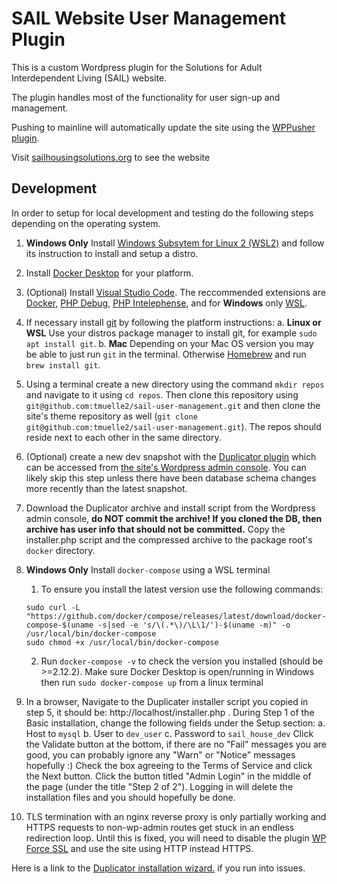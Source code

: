 # SAIL Website User Management Plugin

This is a custom Wordpress plugin for the Solutions for Adult Interdependent Living (SAIL) website.

The plugin handles most of the functionality for user sign-up and management.

Pushing to mainline will automatically update the site using the [WPPusher plugin](https://wppusher.com/).

Visit [sailhousingsolutions.org](https://sailhousingsolutions.org) to see the website

## Development

In order to setup for local development and testing do the following steps depending on the operating system.

1. **Windows Only** Install [Windows Subsytem for Linux 2 (WSL2)](https://docs.microsoft.com/en-us/windows/wsl/) and follow its instruction to install and setup a distro.
2. Install [Docker Desktop](https://docs.docker.com/compose/install/) for your platform.
3. (Optional) Install [Visual Studio Code](https://code.visualstudio.com/). The reccommended extensions are [Docker](https://marketplace.visualstudio.com/items?itemName=ms-azuretools.vscode-docker), [PHP Debug](https://marketplace.visualstudio.com/items?itemName=xdebug.php-debug), [PHP Intelephense](https://marketplace.visualstudio.com/items?itemName=bmewburn.vscode-intelephense-client), and for **Windows** only [WSL](https://marketplace.visualstudio.com/items?itemName=ms-vscode-remote.remote-wsl).
1. If necessary install [git](https://git-scm.com/) by following the platform instructions:
    a. **Linux or WSL** Use your distros package manager to install git, for example `sudo apt install git`.
    b. **Mac** Depending on your Mac OS version you may be able to just run `git` in the terminal.  Otherwise [Homebrew](https://brew.sh/) and run `brew install git`.
2. Using a terminal create a new directory using the command `mkdir repos` and navigate to it using `cd repos`. Then clone this repository using `git@github.com:tmuelle2/sail-user-management.git` and then clone the site's theme repository as well (`git clone git@github.com:tmuelle2/sail-user-management.git`). The repos should reside next to each other in the same directory.
2. (Optional) create a new dev snapshot with the [Duplicator plugin](https://snapcreek.com/duplicator/docs/quick-start) which can be accessed from [the site's Wordpress admin console](https://sailhousingsolutions.org/wp-admin/admin.php?page=duplicator). You can likely skip this step unless there have been database schema changes more recently than the latest snapshot.
3. Download the Duplicator archive and install script from the Wordpress admin console, **do NOT commit the archive! If you cloned the DB, then archive has user info that should not be committed.** Copy the installer.php script and the compressed archive to the package root's `docker` directory.
4. **Windows Only** Install `docker-compose` using a WSL terminal
    1. To ensure you install the latest version use the following commands:

    ```
    sudo curl -L "https://github.com/docker/compose/releases/latest/download/docker-compose-$(uname -s|sed -e 's/\(.*\)/\L\1/')-$(uname -m)" -o /usr/local/bin/docker-compose
    sudo chmod +x /usr/local/bin/docker-compose
    ```

    2. Run `docker-compose -v` to check the version you installed (should be >=2.12.2). Make sure Docker Desktop is open/running in Windows then run `sudo docker-compose up` from a linux terminal
6. In a browser, Navigate to the Duplicater installer script you copied in step 5, it should be: http://localhost/installer.php . During Step 1 of the Basic installation, change the following fields under the Setup section:
    a. Host to `mysql`
    b. User to `dev_user`
    c. Password to `sail_house_dev`
Click the Validate button at the bottom, if there are no "Fail" messages you are good, you can probably ignore any "Warn" or "Notice" messages hopefully :) Check the box agreeing to the Terms of Service and click the Next button. Click the button titled "Admin Login" in the middle of the page (under the title "Step 2 of 2"). Logging in will delete the installation files and you should hopefully be done.
7. TLS termination with an nginx reverse proxy is only partially working and HTTPS requests to non-wp-admin routes get stuck in an endless redirection loop.  Until this is fixed, you will need to disable the plugin [WP Force SSL](http://localhost/wp-admin/plugins.php) and use the site using HTTP instead HTTPS.

Here is a link to the [Duplicator installation wizard.](https://snapcreek.com/duplicator/docs/quick-start/) if you run into issues.
